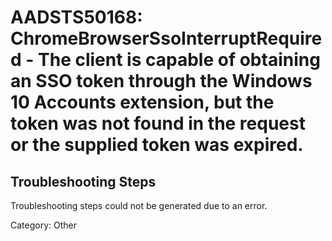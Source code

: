 # AADSTS50168: ChromeBrowserSsoInterruptRequired - The client is capable of obtaining an SSO token through the Windows 10 Accounts extension, but the token was not found in the request or the supplied token was expired.


## Troubleshooting Steps
Troubleshooting steps could not be generated due to an error.

Category: Other